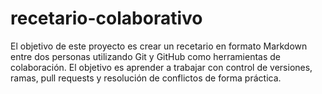# recetario-colaborativo


El objetivo de este proyecto es crear un recetario en formato Markdown entre dos personas utilizando Git y GitHub como herramientas de colaboración. El objetivo es aprender a trabajar con control de versiones, ramas, pull requests y resolución de conflictos de forma práctica.